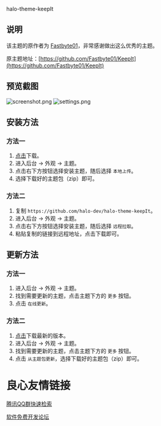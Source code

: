   halo-theme-keepIt  

## 说明

该主题的原作者为 [Fastbyte01](https://fsb01.com)，非常感谢做出这么优秀的主题。

原主题地址：[https://github.com/Fastbyte01/KeepIt](https://github.com/Fastbyte01/KeepIt)

## 预览截图

![screenshot.png](https://i.loli.net/2019/09/19/zwf4qTYFn9M2Ugj.png)
![settings.png](https://i.loli.net/2019/08/15/mkUzFK2oRAdxEy3.png)

## 安装方法

### 方法一

1. [点击](https://github.com/halo-dev/halo-theme-keepIt/archive/master.zip)下载。
2. 进入后台 -> 外观 -> 主题。
3. 点击右下方按钮选择安装主题，随后选择 `本地上传`。
4. 选择下载好的主题包（zip）即可。

### 方法二

1. 复制 `https://github.com/halo-dev/halo-theme-keepIt`。
2. 进入后台 -> 外观 -> 主题。
3. 点击右下方按钮选择安装主题，随后选择 `远程拉取`。
4. 粘贴复制的链接到远程地址，点击下载即可。

## 更新方法

### 方法一

1. 进入后台 -> 外观 -> 主题。
2. 找到需要更新的主题，点击主题下方的 `更多` 按钮。
3. 点击 `在线更新`。

### 方法二

1. [点击](https://github.com/halo-dev/halo-theme-keepIt/archive/master.zip)下载最新的版本。
2. 进入后台 -> 外观 -> 主题。
3. 找到需要更新的主题，点击主题下方的 `更多` 按钮。
4. 点击 `从主题包更新`，选择下载好的主题包（zip）即可。


 # 良心友情链接

[腾讯QQ群快速检索](http://u.720life.cn/s/8cf73f7c)

[软件免费开发论坛](http://u.720life.cn/s/bbb01dc0)